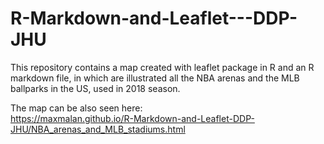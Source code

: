 # R-Markdown-and-Leaflet---DDP-JHU

This repository contains a map created with leaflet package in R and an R markdown file, in which are illustrated all the NBA arenas and the MLB ballparks in the US, used in 2018 season.

The map can be also seen here:
<br>
https://maxmalan.github.io/R-Markdown-and-Leaflet-DDP-JHU/NBA_arenas_and_MLB_stadiums.html
